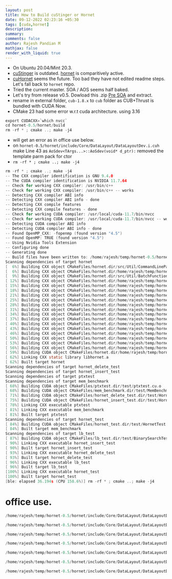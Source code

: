 ```yaml
---
layout: post
title: How to Build cuStinger or Hornet
date: 09-12-2022 02:23:16 +05:30
tags: [cuda,hornet]
description:
summary:
comments: false
author: Rajesh Pandian M
mathjax: false
render_with_liquid: true
---
```


- On Ubuntu 20.04/Mint 20.3.
- [cuStinger](https://github.com/cuStinger/cuStinger) is outdated. [hornet](https://github.com/hornet-gt/hornet/) is comparitively active.
- [cuHornet](https://github.com/rapidsai/cuhornet) seems the future. Too bad they have not edited readme steps. Let's fall back to `hornet` repo.
- Tried the current master. SOA / AOS seems half baked.
- Let's try from release v0.5. Dowload this .zip [Pre SOA](https://github.com/hornet-gt/hornet/archive/refs/tags/0.5.zip) and extract.
- rename in external folder, `cub-1.8.x` to `cub` folder as CUB+Thrust is bundled with CUDA Now.
- CMake 23 had some error w.r.t cuda architecture. using 3.16

```c
export CUDACXX=`which nvcc`
cd hornet-0.5/hornet/build
rm -rf * ; cmake ..; make -j4

```
- will get an error as in office use below.
- on `hornet-0.5/hornet/include/Core/DataLayout/DataLayoutDev.i.cuh`  make Line 43 as `AoSdev<TArgs...>::AoSdev(void* d_ptr):`
removed the template parm pack for ctor
- `rm -rf * ; cmake ..; make -j4`

```c
rm -rf * ; cmake ..; make -j4
-- The CXX compiler identification is GNU 9.4.0
-- The CUDA compiler identification is NVIDIA 11.7.64
-- Check for working CXX compiler: /usr/bin/c++
-- Check for working CXX compiler: /usr/bin/c++ -- works
-- Detecting CXX compiler ABI info
-- Detecting CXX compiler ABI info - done
-- Detecting CXX compile features
-- Detecting CXX compile features - done
-- Check for working CUDA compiler: /usr/local/cuda-11.7/bin/nvcc
-- Check for working CUDA compiler: /usr/local/cuda-11.7/bin/nvcc -- works
-- Detecting CUDA compiler ABI info
-- Detecting CUDA compiler ABI info - done
-- Found OpenMP_CXX: -fopenmp (found version "4.5") 
-- Found OpenMP: TRUE (found version "4.5")  
-- Using Nvidia Tools Extension
-- Configuring done
-- Generating done
-- Build files have been written to: /home/rajesh/temp/hornet-0.5/hornet/build
Scanning dependencies of target hornet
[  6%] Building CXX object CMakeFiles/hornet.dir/src/Util/CommandLineParam.cpp.o
[  6%] Building CXX object CMakeFiles/hornet.dir/home/rajesh/temp/hornet-0.5/xlib/src/Device/Util/CudaUtil.cpp.o
[  9%] Building CXX object CMakeFiles/hornet.dir/src/Util/BatchFunctions.cpp.o
[ 12%] Building CXX object CMakeFiles/hornet.dir/home/rajesh/temp/hornet-0.5/xlib/src/Device/Util/DeviceProperties.cpp.o
[ 15%] Building CXX object CMakeFiles/hornet.dir/home/rajesh/temp/hornet-0.5/xlib/src/Device/Util/SafeCudaAPI.cpp.o
[ 18%] Building CXX object CMakeFiles/hornet.dir/home/rajesh/temp/hornet-0.5/xlib/src/Graph/BFS.cpp.o
[ 21%] Building CXX object CMakeFiles/hornet.dir/home/rajesh/temp/hornet-0.5/xlib/src/Graph/BellmanFord.cpp.o
[ 25%] Building CXX object CMakeFiles/hornet.dir/home/rajesh/temp/hornet-0.5/xlib/src/Graph/Brim.cpp.o
[ 28%] Building CXX object CMakeFiles/hornet.dir/home/rajesh/temp/hornet-0.5/xlib/src/Graph/Dijkstra.cpp.o
[ 31%] Building CXX object CMakeFiles/hornet.dir/home/rajesh/temp/hornet-0.5/xlib/src/Graph/GraphBase.cpp.o
[ 34%] Building CXX object CMakeFiles/hornet.dir/home/rajesh/temp/hornet-0.5/xlib/src/Graph/GraphStd.cpp.o
[ 37%] Building CXX object CMakeFiles/hornet.dir/home/rajesh/temp/hornet-0.5/xlib/src/Graph/GraphStdRead.cpp.o
[ 40%] Building CXX object CMakeFiles/hornet.dir/home/rajesh/temp/hornet-0.5/xlib/src/Graph/GraphWeight.cpp.o
[ 43%] Building CXX object CMakeFiles/hornet.dir/home/rajesh/temp/hornet-0.5/xlib/src/Graph/GraphWeightRead.cpp.o
[ 46%] Building CXX object CMakeFiles/hornet.dir/home/rajesh/temp/hornet-0.5/xlib/src/Graph/SCC.cpp.o
[ 50%] Building CXX object CMakeFiles/hornet.dir/home/rajesh/temp/hornet-0.5/xlib/src/Graph/WCC.cpp.o
[ 53%] Building CXX object CMakeFiles/hornet.dir/home/rajesh/temp/hornet-0.5/xlib/src/Host/FileUtil.cpp.o
[ 56%] Building CXX object CMakeFiles/hornet.dir/home/rajesh/temp/hornet-0.5/xlib/src/Host/PrintExt.cpp.o
[ 59%] Building CUDA object CMakeFiles/hornet.dir/home/rajesh/temp/hornet-0.5/xlib/src/Device/Primitives/CubWrapper.cu.o
[ 62%] Linking CXX static library libhornet.a
[ 62%] Built target hornet
Scanning dependencies of target hornet_delete_test
Scanning dependencies of target hornet_insert_test
Scanning dependencies of target ptxtest
Scanning dependencies of target mem_benchmark
[ 68%] Building CUDA object CMakeFiles/ptxtest.dir/test/ptxtest.cu.o
[ 68%] Building CUDA object CMakeFiles/mem_benchmark.dir/test/MemBenchmark.cu.o
[ 71%] Building CUDA object CMakeFiles/hornet_delete_test.dir/test/HornetDeleteTest.cu.o
[ 75%] Building CUDA object CMakeFiles/hornet_insert_test.dir/test/HornetInsertTest.cu.o
[ 78%] Linking CXX executable ptxtest
[ 81%] Linking CXX executable mem_benchmark
[ 81%] Built target ptxtest
Scanning dependencies of target hornet_test
[ 84%] Building CUDA object CMakeFiles/hornet_test.dir/test/HornetTest.cu.o
[ 84%] Built target mem_benchmark
Scanning dependencies of target lb_test
[ 87%] Building CUDA object CMakeFiles/lb_test.dir/test/BinarySearchTest.cu.o
[ 90%] Linking CXX executable hornet_insert_test
[ 90%] Built target hornet_insert_test
[ 93%] Linking CXX executable hornet_delete_test
[ 93%] Built target hornet_delete_test
[ 96%] Linking CXX executable lb_test
[ 96%] Built target lb_test
[100%] Linking CXX executable hornet_test
[100%] Built target hornet_test
[ble: elapsed 36.194s (CPU 158.6%)] rm -rf * ; cmake ..; make -j4
```

# office use.


```c
/home/rajesh/temp/hornet-0.5/hornet/include/Core/DataLayout/DataLayoutDev.i.cuh(43): error: name followed by "::" must be a class or namespace name

/home/rajesh/temp/hornet-0.5/hornet/include/Core/DataLayout/DataLayoutDev.i.cuh(43): error: argument list for class template "hornets_nest::AoSdev" is missing

/home/rajesh/temp/hornet-0.5/hornet/include/Core/DataLayout/DataLayoutDev.i.cuh(43): error: expected a ";"

/home/rajesh/temp/hornet-0.5/hornet/include/Core/DataLayout/DataLayoutDev.i.cuh(115): warning #12-D: parsing restarts here after previous syntax error

/home/rajesh/temp/hornet-0.5/hornet/include/Core/DataLayout/DataLayoutDev.i.cuh(43): error: name followed by "::" must be a class or namespace name

/home/rajesh/temp/hornet-0.5/hornet/include/Core/DataLayout/DataLayoutDev.i.cuh(43): error: argument list for class template "hornets_nest::AoSdev" is missing

/home/rajesh/temp/hornet-0.5/hornet/include/Core/DataLayout/DataLayoutDev.i.cuh(43): error: expected a ";"


```
